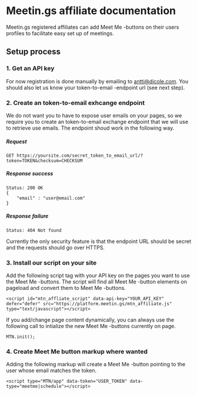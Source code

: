 # Meetin.gs affiliate documentation

Meetin.gs registered affiliates can add Meet Me -buttons on their users profiles to facilitate easy set up of meetings.

## Setup process

### 1. Get an API key

For now registration is done manually by emailing to antti@dicole.com. You should also let us know your token-to-email -endpoint url (see next step).

### 2. Create an token-to-email exhcange endpoint
We do not want you to have to expose user emails on your pages, so we require you to create an token-to-email exchange endpoint that we will use to retrieve use emails. The endpoint shoud work in the following way.

##### Request
    GET https://yoursite.com/secret_token_to_email_url/?token=TOKEN&checksum=CHECKSUM

##### Response success
    
    Status: 200 OK
    {
        "email" : "user@email.com"
    }

##### Response failure
    
    Status: 404 Not found

Currently the only security feature is that the endpoint URL should be secret and the requests should go over HTTPS.

### 3. Install our script on your site
Add the following script tag with your API key on the pages you want to use the Meet Me -buttons. The script will find all Meet Me -button elements on pageload and convert them to Meet Me -buttons.

    <script id="mtn_affliate_script" data-api-key="YOUR_API_KEY" defer="defer" src="https://platform.meetin.gs/mtn_affiliate.js" type="text/javascript"></script>

If you add/change page content dynamically, you can always use the following call to intialize the new Meet Me -buttons currently on page.

    MTN.init();

### 4. Create Meet Me button markup where wanted
Adding the following markup will create a Meet Me -button pointing to the user whose email matches the token.

    <script type="MTN/app" data-token="USER_TOKEN" data-type="meetme|schedule"></script>














